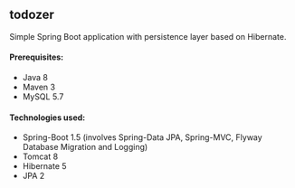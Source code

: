 ﻿## todozer
Simple Spring Boot application with persistence layer based on Hibernate.

#### Prerequisites:
- Java 8
- Maven 3
- MySQL 5.7

#### Technologies used:
- Spring-Boot 1.5 (involves Spring-Data JPA, Spring-MVC, Flyway Database Migration and Logging)
- Tomcat 8
- Hibernate 5
- JPA 2

